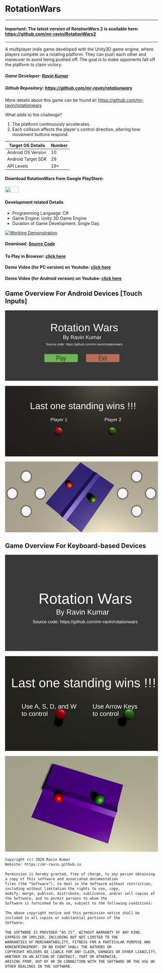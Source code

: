 # RotationWars

----

#### Important: The latest version of RotationWars 2 is available here: https://github.com/mr-ravin/RotationWars2

----

A multiplayer indie game developed with the Unity3D game engine, where players compete on a rotating platform. They can push each other and maneuver to avoid being pushed off. The goal is to make opponents fall off the platform to claim victory.

##### Game Developer: [Ravin Kumar](https://mr-ravin.github.io)
##### Github Repository: https://github.com/mr-ravin/rotationwars

More details about this game can be found at: https://github.com/mr-ravin/rotationwars

What adds to the challenge?

1. The platform continuously accelerates.
2. Each collision affects the player's control direction, altering how movement buttons respond.

|Target OS Details|Number|
|-----------------|------|
| Android OS Version| 10 |
| Android Target SDK| 29 |
| API Levels        | 19+ |

#### Download RotationWars from Google PlayStore:
[<img src="https://play.google.com/intl/en_us/badges/images/generic/en_badge_web_generic.png" width="30%" height="30%" target="_blank">](https://play.google.com/store/apps/details?id=ravin.developer.rotationwars)

#### Development related Details

- Programming Language: C#
- Game Engine: Unity 3D Game Engine
- Duration of Game Development: Single Day.

[![Working Demonstration](https://github.com/mr-ravin/RotationWars/blob/main/RotationWars.gif)](https://www.youtube.com/watch?v=Vm35e_zdUiw)

##### Download: [Source Code](https://drive.google.com/file/d/1Lx8Tz5kgeufOOauivgAc-9qoOvAUxJxF/view?usp=sharing)

#### To Play in Browser: [click here](https://ravinkumar.itch.io/rotationwars) 

#### Demo Video (for PC version) on Youtube: [click here](https://www.youtube.com/watch?v=aHMLB4dGwS0)

#### Demo Video (for Android version) on Youtube: [click here](https://www.youtube.com/watch?v=Vm35e_zdUiw)

## Game Overview For Android Devices [Touch Inputs]

![first screen](https://github.com/mr-ravin/rotationwars/blob/main/android_main.jpg)

![second screen](https://github.com/mr-ravin/rotationwars/blob/main/android_second.jpg)

![play screen](https://github.com/mr-ravin/rotationwars/blob/main/android_third.jpg)


## Game Overview For Keyboard-based Devices

![first screen](https://github.com/mr-ravin/rotationwars/blob/main/screen_1.png)

![second screen](https://github.com/mr-ravin/rotationwars/blob/main/screen_2.png)

![play screen](https://github.com/mr-ravin/rotationwars/blob/main/screen_3.png)

```
Copyright (c) 2020 Ravin Kumar
Website: https://mr-ravin.github.io

Permission is hereby granted, free of charge, to any person obtaining a copy of this software and associated documentation 
files (the “Software”), to deal in the Software without restriction, including without limitation the rights to use, copy, 
modify, merge, publish, distribute, sublicense, and/or sell copies of the Software, and to permit persons to whom the 
Software is furnished to do so, subject to the following conditions:

The above copyright notice and this permission notice shall be included in all copies or substantial portions of the 
Software.

THE SOFTWARE IS PROVIDED “AS IS”, WITHOUT WARRANTY OF ANY KIND, EXPRESS OR IMPLIED, INCLUDING BUT NOT LIMITED TO THE 
WARRANTIES OF MERCHANTABILITY, FITNESS FOR A PARTICULAR PURPOSE AND NONINFRINGEMENT. IN NO EVENT SHALL THE AUTHORS OR 
COPYRIGHT HOLDERS BE LIABLE FOR ANY CLAIM, DAMAGES OR OTHER LIABILITY, WHETHER IN AN ACTION OF CONTRACT, TORT OR OTHERWISE, 
ARISING FROM, OUT OF OR IN CONNECTION WITH THE SOFTWARE OR THE USE OR OTHER DEALINGS IN THE SOFTWARE.
```
